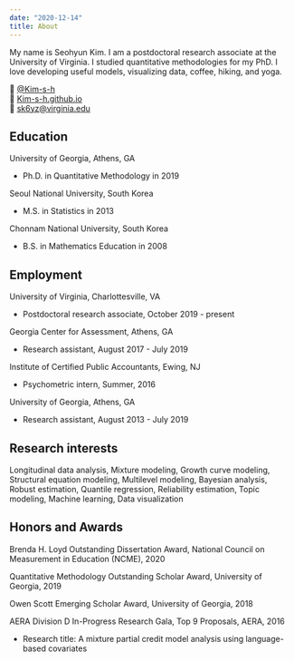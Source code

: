 ```yaml
---
date: "2020-12-14"
title: About
---
```


My name is Seohyun Kim. I am a postdoctoral research associate at the University of Virginia. I studied quantitative methodologies for my PhD. I love developing useful models, visualizing data, coffee, hiking, and yoga.


:octopus: [@Kim-s-h](https://github.com/Kim-s-h)  
:shaved_ice: [Kim-s-h.github.io](https://Kim-s-h.github.io)  
:email: <sk6yz@virginia.edu>



## Education

University of Georgia, Athens, GA  

  * Ph.D. in Quantitative Methodology in 2019

Seoul National University, South Korea

  * M.S. in Statistics in 2013

Chonnam National University, South Korea

  * B.S. in Mathematics Education in 2008

## Employment

University of Virginia, Charlottesville, VA 

  * Postdoctoral research associate, October 2019 - present
  
Georgia Center for Assessment, Athens, GA

  * Research assistant, August 2017 - July 2019
  
Institute of Certified Public Accountants, Ewing, NJ

  * Psychometric intern, Summer, 2016

University of Georgia, Athens, GA

  * Research assistant, August 2013 - July 2019

## Research interests

Longitudinal data analysis, Mixture modeling, Growth curve modeling, Structural equation modeling, Multilevel modeling, Bayesian analysis, Robust estimation, Quantile regression, Reliability estimation, Topic modeling, Machine learning, Data visualization

## Honors and Awards

Brenda H. Loyd Outstanding Dissertation Award, National Council on Measurement in Education (NCME), 2020  

Quantitative Methodology Outstanding Scholar Award, University of Georgia, 2019 

Owen Scott Emerging Scholar Award, University of Georgia, 2018 

AERA Division D In-Progress Research Gala, Top 9 Proposals, AERA, 2016

  * Research title: A mixture partial credit model analysis using language-based covariates